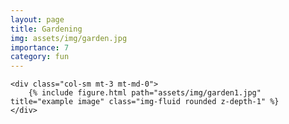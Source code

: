 ```yaml
---
layout: page
title: Gardening
img: assets/img/garden.jpg 
importance: 7
category: fun
---
```

<div class="row">
    
    <div class="col-sm mt-3 mt-md-0">
        {% include figure.html path="assets/img/garden1.jpg" title="example image" class="img-fluid rounded z-depth-1" %}
    </div>
</div>
